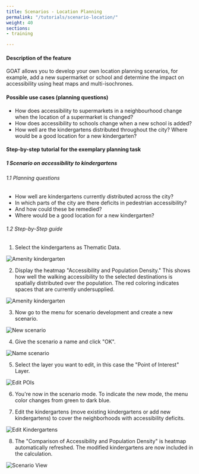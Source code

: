 ```yaml
---
title: Scenarios - Location Planning
permalink: "/tutorials/scenario-location/"
weight: 40
sections:
- training

---
```

#### Description of the feature

GOAT allows you to develop your own location planning scenarios, for example, add a new supermarket or school and determine the impact on accessibility using heat maps and multi-isochrones.

#### Possible use cases (planning questions)

* How does accessibility to supermarkets in a neighbourhood change when the location of a supermarket is changed?
* How does accessibility to schools change when a new school is added?
* How well are the kindergartens distributed throughout the city? Where would be a good location for a new kindergarten?

#### Step-by-step tutorial for the exemplary planning task

##### 1 Scenario on accessibility to kindergartens

###### 1.1 Planning questions

* How well are kindergartens currently distributed across the city?
* In which parts of the city are there deficits in pedestrian accessibility?
* And how could these be remedied?
* Where would be a good location for a new kindergarten?

###### 1.2 Step-by-Step guide

1. Select the kindergartens as Thematic Data.

<img src="/images/training_materials/Scenario_POIs/kindergarten_en.png" alt="Amenity kindergarten" style="max-height:250px;"/>

2. Display the heatmap "Accessibility and Population Density." This shows how well the walking accessibility to the selected destinations is spatially distributed over the population. The red coloring indicates spaces that are currently undersupplied.

<img src="/images/training_materials/Scenario_POIs/accessibility_population_heatmap_en.png" alt="Amenity kindergarten"/>
   
3. Now go to the menu for scenario development and create a new scenario.

<img src="/images/training_materials/Scenario_POIs/create_scenario_en.png"  alt="New scenario" style="max-height:300px;"/>

4. Give the scenario a name and click "OK".

<img src="/images/training_materials/Scenario_POIs/name_scenario_en.png" alt="Name scenario" style="max-height:170px;"/>

5. Select the layer you want to edit, in this case the "Point of Interest" Layer.

<img src="/images/training_materials/Scenario_POIs/poi_en.png" alt="Edit POIs" style="max-height:200px;"/>

6. You're now in the scenario mode. To indicate the new mode, the menu color changes from green to dark blue.

7. Edit the kindergartens (move existing kindergartens or add new kindergartens) to cover the neighborhoods with accessibility deficits. 

<img src="/images/training_materials/Scenario_POIs/edit_tools_en.png" alt="Edit Kindergartens" style="max-height:120px;"/>

8. The "Comparison of Accessibility and Population Density" is heatmap automatically refreshed. The modified kindergartens are now included in the calculation.

<img src="/images/training_materials/Scenario_POIs/new_kindergarten_en.png" alt="Scenario View"/>
